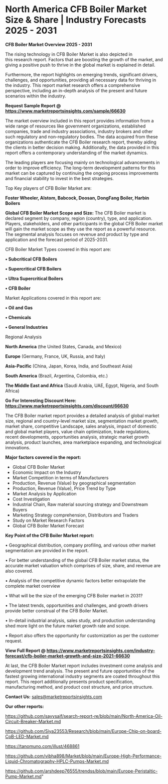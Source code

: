 # North America CFB Boiler Market Size & Share | Industry Forecasts 2025 - 2031

<Strong> CFB Boiler Market Overview 2025 - 2031</strong>

The rising technology in CFB Boiler Market is also depicted in this research report. Factors that are boosting the growth of the market, and giving a positive push to thrive in the global market is explained in detail.

Furthermore, the report highlights on emerging trends, significant drivers, challenges, and opportunities, providing all necessary data for thriving in the industry. This report market research offers a comprehensive perspective, including an in-depth analysis of the present and future scenarios within the industry.

<strong>Request Sample Report @ <a href=https://www.marketreportsinsights.com/sample/66630>https://www.marketreportsinsights.com/sample/66630</a></strong>

The market overview included in this report provides information from a wide range of resources like government organizations, established companies, trade and industry associations, industry brokers and other such regulatory and non-regulatory bodies. The data acquired from these organizations authenticate the CFB Boiler research report, thereby aiding the clients in better decision making. Additionally, the data provided in this report offers a contemporary understanding of the market dynamics.

The leading players are focusing mainly on technological advancements in order to improve efficiency. The long-term development patterns for this market can be captured by continuing the ongoing process improvements and financial stability to invest in the best strategies.

Top Key players of CFB Boiler Market are:

<strong>Foster Wheeler, Alstom, Babcock, Doosan, DongFang Boiler, Harbin Boilers</strong>

<strong><b>Global CFB Boiler Market Scope and Size:</b></strong>
The CFB Boiler market is declared segment by company, region (country), type, and application. Players, stakeholders, and other participants in the global CFB Boiler market will gain the market scope as they use the report as a powerful resource. The segmental analysis focuses on revenue and product by type and application and the forecast period of 2025-2031.

CFB Boiler Market Types covered in this report are:

<strong>• Subcritical CFB Boilers

• Supercritical CFB Boilers

• Ultra Supercritical Boilers

• CFB Boiler</strong>

Market Applications covered in this report are:

<strong>• Oil and Gas

• Chemicals

• General Industries</strong> 

Regional Analysis

<strong>North America</strong> (the United States, Canada, and Mexico)

<strong>Europe</strong> (Germany, France, UK, Russia, and Italy)

<strong>Asia-Pacific</strong> (China, Japan, Korea, India, and Southeast Asia)

<strong>South America</strong> (Brazil, Argentina, Colombia, etc.)

<strong>The Middle East and Africa</strong> (Saudi Arabia, UAE, Egypt, Nigeria, and South Africa)

<strong>Go For Interesting Discount Here: <a href=https://www.marketreportsinsights.com/discount/66630>https://www.marketreportsinsights.com/discount/66630</a></strong>

The CFB Boiler market report provides a detailed analysis of global market size, regional and country-level market size, segmentation market growth, market share, competitive Landscape, sales analysis, impact of domestic and global market players, value chain optimization, trade regulations, recent developments, opportunities analysis, strategic market growth analysis, product launches, area marketplace expanding, and technological innovations.

<strong><b>Major factors covered in the report:</b></strong>
<ul>
  <li>Global CFB Boiler Market </li>
  <li>Economic Impact on the Industry</li>
  <li>Market Competition in terms of Manufacturers</li>
  <li>Production, Revenue (Value) by geographical segmentation</li>
  <li>Production, Revenue (Value), Price Trend by Type</li>
  <li>Market Analysis by Application</li>
  <li>Cost Investigation</li>
  <li>Industrial Chain, Raw material sourcing strategy and Downstream Buyers</li>
  <li>Marketing Strategy comprehension, Distributors and Traders</li>
  <li>Study on Market Research Factors</li>
  <li>Global CFB Boiler Market Forecast</li>
</ul>

<strong><b>Key Point of the CFB Boiler Market report:</b></strong>

• Geographical distribution, company profiling, and various other market segmentation are provided in the report.

• For better understanding of the global CFB Boiler market status, the accurate market valuation which comprises of size, share, and revenue are also covered.

• Analysis of the competitive dynamic factors better extrapolate the complete market overview

• What will be the size of the emerging CFB Boiler market in 2031?

• The latest trends, opportunities and challenges, and growth drivers provide better construal of the CFB Boiler Market.

• In-detail industrial analysis, sales study, and production understanding shed more light on the future market growth rate and scope.

• Report also offers the opportunity for customization as per the customer request.

<strong><b>View Full Report @ <a href=https://www.marketreportsinsights.com/industry-forecast/cfb-boiler-market-growth-and-size-2021-66630>https://www.marketreportsinsights.com/industry-forecast/cfb-boiler-market-growth-and-size-2021-66630</a></b></strong>


At last, the CFB Boiler Market report includes investment come analysis and development trend analysis. The present and future opportunities of the fastest growing international industry segments are coated throughout this report. This report additionally presents product specification, manufacturing method, and product cost structure, and price structure.

<strong>Contact Us:</strong>
sales@marketreportsinsights.com

<strong>Our other reports:</strong>

<a href=https://github.com/sayysaif/search-report-re/blob/main/North-America-Oil-Circuit-Breaker-Market.md>https://github.com/sayysaif/search-report-re/blob/main/North-America-Oil-Circuit-Breaker-Market.md</a>

<a href=https://github.com/Siya23553/Research/blob/main/Europe-Chip-on-board-CoB-LED-Market.md>https://github.com/Siya23553/Research/blob/main/Europe-Chip-on-board-CoB-LED-Market.md</a>

<a href=https://tanomuno.com/illust/468861>https://tanomuno.com/illust/468861</a>

<a href=https://github.com/vibha898/Market/blob/main/Europe-High-Performance-Liquid-Chromatography-HPLC-Pumps-Market.md>https://github.com/vibha898/Market/blob/main/Europe-High-Performance-Liquid-Chromatography-HPLC-Pumps-Market.md</a>

<a href=https://github.com/arshdeep76555/trendss/blob/main/Europe-Peristaltic-Pump-Market.md>https://github.com/arshdeep76555/trendss/blob/main/Europe-Peristaltic-Pump-Market.md</a>"
